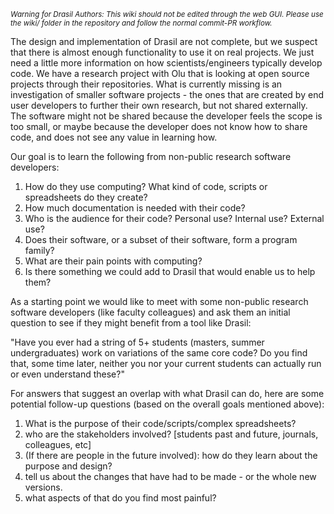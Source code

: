 <small><i>Warning for Drasil Authors: This wiki should not be edited through the web GUI. Please use the wiki/ folder in the repository and follow the normal commit-PR workflow.</i></small>

The design and implementation of Drasil are not complete, but we suspect that there is almost enough functionality to use it on real projects.  We just need a little more information on how scientists/engineers typically develop code.  We have a research project with Olu that is looking at open source projects through their repositories.  What is currently missing is an investigation of smaller software projects - the ones that are created by end user developers to further their own research, but not shared externally.  The software might not be shared because the developer feels the scope is too small, or maybe because the developer does not know how to share code, and does not see any value in learning how.

Our goal is to learn the following from non-public research software developers:

1. How do they use computing? What kind of code, scripts or spreadsheets do they create?
2. How much documentation is needed with their code?
3. Who is the audience for their code?  Personal use?  Internal use?  External use?
4. Does their software, or a subset of their software, form a program family?
5. What are their pain points with computing?
6. Is there something we could add to Drasil that would enable us to help them?

As a starting point we would like to meet with some non-public research software developers (like faculty colleagues) and ask them an initial question to see if they might benefit from a tool like Drasil:

"Have you ever had a string of 5+ students (masters, summer undergraduates) work on variations of the same core code? Do you find that, some time later, neither you nor your current students can actually run or even understand these?"

For answers that suggest an overlap with what Drasil can do, here are some potential follow-up questions (based on the overall goals mentioned above):

1. What is the purpose of their code/scripts/complex spreadsheets?
2. who are the stakeholders involved? [students past and future, journals, colleagues, etc]
3. (If there are people in the future involved): how do they learn about the purpose and design?
4. tell us about the changes that have had to be made - or the whole new versions.
5. what aspects of that do you find most painful?